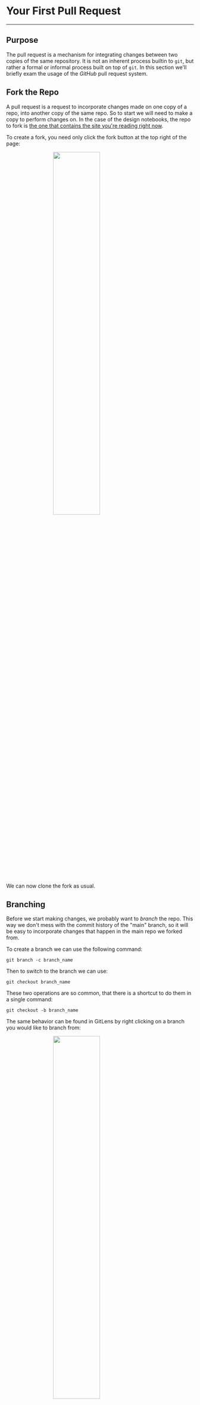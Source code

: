 # Your First Pull Request

---

## Purpose

The pull request is a mechanism for integrating changes between two copies of
the same repository. It is not an inherent process builtin to `git`, but rather
a formal or informal process built on top of `git`. In this section we'll
briefly exam the usage of the *GitHub* pull request system.

## Fork the Repo

A pull request is a request to incorporate changes made on one copy of a repo,
into another copy of the same repo. So to start we will need to make a copy
to perform changes on. In the case of the design notebooks, the repo to fork
is [the one that contains the site you're reading right now](https://github.com/NYU-Processor-Design/nyu-processor-design.github.io).

To create a fork, you need only click the fork button at the top right of the page:

<img src="/images/git/fork.png" width="50%" style="margin-left: auto; margin-right: auto; display: block;" />

We can now clone the fork as usual.

## Branching

Before we start making changes, we probably want to _branch_ the repo. This way
we don't mess with the commit history of the "main" branch, so it will be
easy to incorporate changes that happen in the main repo we forked from.

To create a branch we can use the following command:

```
git branch -c branch_name
```

Then to switch to the branch we can use:

```
git checkout branch_name
```

These two operations are so common, that there is a shortcut to do them in a
single command:

```
git checkout -b branch_name
```

The same behavior can be found in GitLens by right clicking on a branch you
would like to branch from:

<img src="/images/git/branch.png" width="50%" style="margin-left: auto; margin-right: auto; display: block;" />

## Publishing Changes

After you have added your commits to the branch, you can publish the results to
Github with the following commands:

```
git push [remote_name] [branch_name]
```

This is equivalent to the GitLens "Publish Branch" button:

<img src="/images/git/publish.png" width="50%" style="margin-left: auto; margin-right: auto; display: block;" />
